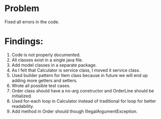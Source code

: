 # Problem

Fixed all errors in the code. 

# Findings:  
  
1. Code is not properly documented.   
2. All classes exist in a single java file.   
3. Add model classes in a separate package.  
4. As I felt that Calculator is service class, I moved it service class.  
5. Used builder pattern for Item class because in future we will end up adding more getters and setters.  
6. Wrote all possible test cases.  
7. Order class should have a no-arg constructor and OrderLine should be initialized.  
8. Used  for-each loop in Calculator instead of traditional for loop for better readability.   
9. Add method in Order should though IllegalArgumentException.   




